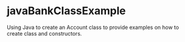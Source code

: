 # javaBankClassExample
Using Java to create an Account class to provide examples on how to create class and constructors. 
